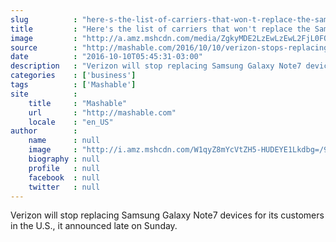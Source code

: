 ```yaml
---
slug          : "here-s-the-list-of-carriers-that-won-t-replace-the-samsung-note7"
title         : "Here's the list of carriers that won't replace the Samsung Note7"
image         : "http://a.amz.mshcdn.com/media/ZgkyMDE2LzEwLzEwL2FjL0FQXzE2MjgxMDA2MjE1NzI0LjQ2YTQxLmpwZwpwCXRodW1iCTEyMDB4NjMwCmUJanBn/60dabed3/c36/AP_16281006215724.jpg"
source        : "http://mashable.com/2016/10/10/verizon-stops-replacing-samsung-note7/"
date          : "2016-10-10T05:45:31-03:00"
description   : "Verizon will stop replacing Samsung Galaxy Note7 devices for its customers in the U.S., it announced late on Sunday."
categories    : ['business']
tags          : ['Mashable']
site          :
    title     : "Mashable"
    url       : "http://mashable.com"
    locale    : "en_US"
author        :
    name      : null
    image     : "http://i.amz.mshcdn.com/W1qyZ8mYcVtZH5-HUDEYE1Lkdbg=/90x90/2016%2F09%2F16%2Fed%2Fhttpi.amz.mshcdn.comVxIWje8XW85_6R8_RYssmawJ6kg250x.d641f.jpg"
    biography : null
    profile   : null
    facebook  : null
    twitter   : null
---
```


Verizon will stop replacing Samsung Galaxy Note7 devices for its customers in the U.S., it announced late on Sunday.
